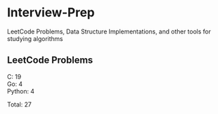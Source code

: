 # Interview-Prep
LeetCode Problems, Data Structure Implementations, and other tools for studying algorithms

## LeetCode Problems
C:      19<br/>
Go:     4<br/>
Python: 4<br/>

Total:  27
